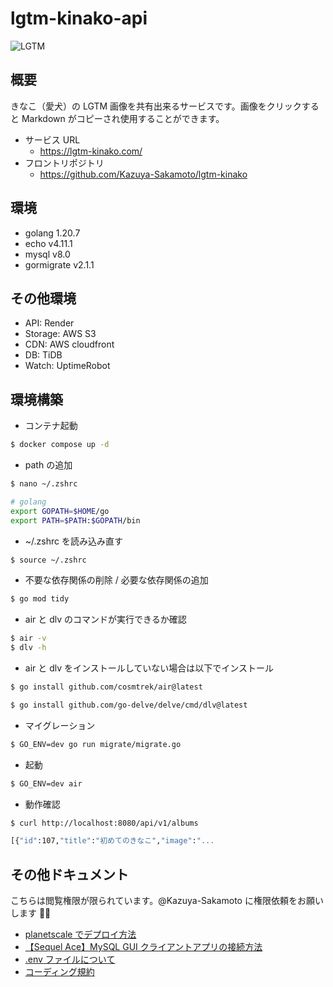 # lgtm-kinako-api

![LGTM](https://d18g0hf2wnz3gs.cloudfront.net/20240413001121.JPG)

## 概要

きなこ（愛犬）の LGTM 画像を共有出来るサービスです。画像をクリックすると Markdown がコピーされ使用することができます。

- サービス URL
  - https://lgtm-kinako.com/
- フロントリポジトリ
  - https://github.com/Kazuya-Sakamoto/lgtm-kinako

## 環境

- golang 1.20.7
- echo v4.11.1
- mysql v8.0
- gormigrate v2.1.1

## その他環境

- API: Render
- Storage: AWS S3
- CDN: AWS cloudfront
- DB: TiDB
- Watch: UptimeRobot

## 環境構築

- コンテナ起動

```bash
$ docker compose up -d
```

- path の追加

```bash
$ nano ~/.zshrc
```

```bash
# golang
export GOPATH=$HOME/go
export PATH=$PATH:$GOPATH/bin
```

- ~/.zshrc を読み込み直す

```bash
$ source ~/.zshrc
```

- 不要な依存関係の削除 / 必要な依存関係の追加

```bash
$ go mod tidy
```

- air と dlv のコマンドが実行できるか確認

```bash
$ air -v
$ dlv -h
```

- air と dlv をインストールしていない場合は以下でインストール

```bash
$ go install github.com/cosmtrek/air@latest
```

```bash
$ go install github.com/go-delve/delve/cmd/dlv@latest
```

- マイグレーション

```bash
$ GO_ENV=dev go run migrate/migrate.go
```

- 起動

```bash
$ GO_ENV=dev air
```

- 動作確認

```bash
$ curl http://localhost:8080/api/v1/albums

[{"id":107,"title":"初めてのきなこ","image":"...
```

## その他ドキュメント

こちらは閲覧権限が限られています。@Kazuya-Sakamoto に権限依頼をお願いします 🙇‍♂️

- [planetscale でデプロイ方法](https://www.notion.so/planetscale-c49789ce45c741f495a5861312592a21)
- [【Sequel Ace】MySQL GUI クライアントアプリの接続方法](https://www.notion.so/Sequel-Ace-MySQL-GUI-b5f8159e78f043a1beec7d083116da44)
- [.env ファイルについて](https://www.notion.so/env-ad6e94f9e5ef4247ab9e5295bfb00c13)
- [コーディング規約](docs/CODING_GUIDELINES.md)
